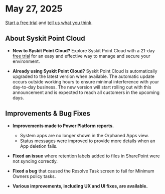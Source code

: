﻿---
description: This article lists improvements and bug fixes in the Syskit Point Cloud version 2025.3.93.28
---

# May 27, 2025

[Start a free trial](https://www.syskit.com/products/point/free-trial/) and [tell us what you think](https://www.syskit.com/company/contact-us/).

## About Syskit Point Cloud

* **New to Syskit Point Cloud?** Explore Syskit Point Cloud with a 21-day [free trial](https://www.syskit.com/products/point/free-trial/) for an easy and effective way to manage and secure your environment.

* **Already using Syskit Point Cloud?** Syskit Point Cloud is automatically upgraded to the latest version when available. The automatic update occurs outside working hours to ensure minimal interference with your day-to-day business. The new version will start rolling out with this announcement and is expected to reach all customers in the upcoming days.


## Improvements & Bug Fixes 

* **Improvements made to Power Platform reports.**
  * System apps are no longer shown in the Orphaned Apps view.
  * Status messages were improved to provide more details when an App deletion fails. 

* **Fixed an issue** where retention labels added to files in SharePoint were not syncing correctly.

* **Fixed a bug** that caused the Resolve Task screen to fail for Minimum Owners policy tasks.

* **Various improvements, including UX and UI fixes, are available.**